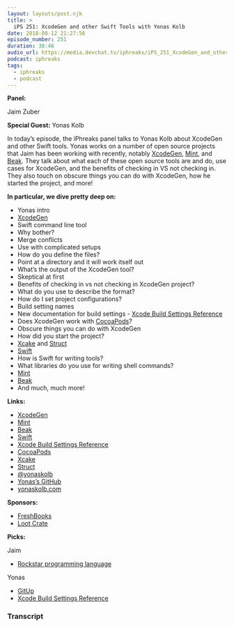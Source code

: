 ```yaml
---
layout: layouts/post.njk
title: >
  iPS 251: XcodeGen and other Swift Tools with Yonas Kolb
date: 2018-08-12 21:27:56
episode_number: 251
duration: 38:46
audio_url: https://media.devchat.tv/iphreaks/iPS_251_XcodeGen_and_other_Swift_Tools_with_Yonas_Kolb.mp3
podcast: iphreaks
tags:
  - iphreaks
  - podcast
---
```


**Panel:**

Jaim Zuber

**Special Guest:** Yonas Kolb

In today’s episode, the iPhreaks panel talks to Yonas Kolb about XcodeGen and other Swift tools. Yonas works on a number of open source projects that Jaim has been working with recently, notably [XcodeGen](https://github.com/yonaskolb/XcodeGen), [Mint](https://github.com/yonaskolb/Mint), and [Beak](https://github.com/yonaskolb/Beak). They talk about what each of these open source tools are and do, use cases for XcodeGen, and the benefits of checking in VS not checking in. They also touch on obscure things you can do with XcodeGen, how he started the project, and more!

**In particular, we dive pretty deep on:**

- Yonas intro
- [XcodeGen](https://github.com/yonaskolb/XcodeGen)
- Swift command line tool
- Why bother?
- Merge conflicts
- Use with complicated setups
- How do you define the files?
- Point at a directory and it will work itself out
- What’s the output of the XcodeGen tool?
- Skeptical at first
- Benefits of checking in vs not checking in XcodeGen project?
- What do you use to describe the format?
- How do I set project configurations?
- Build setting names
- New documentation for build settings - [Xcode Build Settings Reference](https://help.apple.com/xcode/mac/10.0/#/itcaec37c2a6)
- Does XcodeGen work with [CocoaPods](https://cocoapods.org/)?
- Obscure things you can do with XcodeGen
- How did you start the project?
- [Xcake](https://github.com/jcampbell05/xcake) and [Struct](https://get-struct.tools/)
- [Swift](https://swift.org/)
- How is Swift for writing tools?
- What libraries do you use for writing shell commands?
- [Mint](https://github.com/yonaskolb/Mint)
- [Beak](https://github.com/yonaskolb/Beak)
- And much, much more!

**Links:**

- [XcodeGen](https://github.com/yonaskolb/XcodeGen)
- [Mint](https://github.com/yonaskolb/Mint)
- [Beak](https://github.com/yonaskolb/Beak)
- [Swift](https://swift.org/)
- [Xcode Build Settings Reference](https://help.apple.com/xcode/mac/10.0/#/itcaec37c2a6)
- [CocoaPods](https://cocoapods.org/)
- [Xcake](https://github.com/jcampbell05/xcake)
- [Struct](https://get-struct.tools/)
- [@yonaskolb](https://twitter.com/yonaskolb)
- [Yonas’s GitHub](https://github.com/yonaskolb)
- [yonaskolb.com](https://yonaskolb.com/)

**Sponsors:**

- [FreshBooks](https://www.freshbooks.com/invoice?ref=11731&utm_source=pbm&utm_medium=affiliate-program&utm_influencer=419364&utm_campaign=podcast-influencers)
- [Loot Crate](https://www.lootcrate.com/)

**Picks:**

Jaim

- [Rockstar programming language](https://github.com/dylanbeattie/rockstar)

Yonas

- [GitUp](https://gitup.co/)
- [Xcode Build Settings Reference](https://help.apple.com/xcode/mac/10.0/#/itcaec37c2a6)

### Transcript
